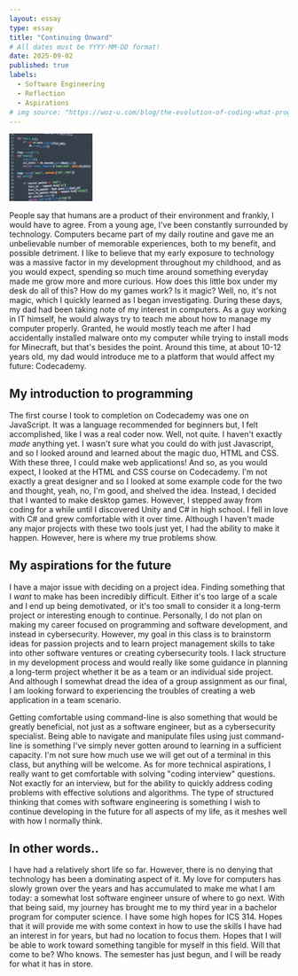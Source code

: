 ```yaml
---
layout: essay
type: essay
title: "Continuing Onward"
# All dates must be YYYY-MM-DD format!
date: 2025-09-02
published: true
labels:
  - Software Engineering
  - Reflection
  - Aspirations
# img source: "https://woz-u.com/blog/the-evolution-of-coding-what-programming-languages-are-prominent-today/"
---
```


<img width="150px" class="rounded float-start pe-4" src="../img/continuingonward/coding.jpg">

People say that humans are a product of their environment and frankly, I would have to agree. From a young age, I've been constantly surrounded by technology. Computers became part of my daily routine and gave me an unbelievable number of memorable experiences, both to my benefit, and possible detriment. I like to believe that my early exposure to technology was a massive factor in my development throughout my childhood, and as you would expect, spending so much time around something everyday made me grow more and more curious. How does this little box under my desk do all of this? How do my games work? Is it magic? Well, no, it's not magic, which I quickly learned as I began investigating. During these days, my dad had been taking note of my interest in computers. As a guy working in IT himself, he would always try to teach me about how to manage my computer properly. Granted, he would mostly teach me after I had accidentally installed malware onto my computer while trying to install mods for Minecraft, but that's besides the point. Around this time, at about 10-12 years old, my dad would introduce me to a platform that would affect my future: Codecademy. 

## My introduction to programming
The first course I took to completion on Codecademy was one on JavaScript. It was a language recommended for beginners but, I felt accomplished, like I was a real coder now. Well, not quite. I haven't exactly *made* anything yet. I wasn't sure what you could do with just Javascript, and so I looked around and learned about the magic duo, HTML and CSS. With these three, I could make web applications! And so, as you would expect, I looked at the HTML and CSS course on Codecademy. I'm not exactly a great designer and so I looked at some example code for the two and thought, yeah, no, I'm good, and shelved the idea. Instead, I decided that I wanted to make desktop games. However, I stepped away from coding for a while until I discovered Unity and C# in high school. I fell in love with C# and grew comfortable with it over time. Although I haven't made any major projects with these two tools just yet, I had the ability to make it happen. However, here is where my true problems show.

## My aspirations for the future
I have a major issue with deciding on a project idea. Finding something that I *want* to make has been incredibly difficult. Either it's too large of a scale and I end up being demotivated, or it's too small to consider it a long-term project or interesting enough to continue. Personally, I do not plan on making my career focused on programming and software development, and instead in cybersecurity. However, my goal in this class is to brainstorm ideas for passion projects and to learn project management skills to take into other software ventures or creating cybersecurity tools. I lack structure in my development process and would really like some guidance in planning a long-term project whether it be as a team or an individual side project. And although I somewhat dread the idea of a group assignment as our final, I am looking forward to experiencing the troubles of creating a web application in a team scenario. 

Getting comfortable using command-line is also something that would be greatly beneficial, not just as a software engineer, but as a cybersecurity specialist. Being able to navigate and manipulate files using just command-line is something I've simply never gotten around to learning in a sufficient capacity. I'm not sure how much use we will get out of a terminal in this class, but anything will be welcome. As for more technical aspirations, I really want to get comfortable with solving "coding interview" questions. Not exactly for an interview, but for the ability to quickly address coding problems with effective solutions and algorithms. The type of structured thinking that comes with software engineering is something I wish to continue developing in the future for all aspects of my life, as it meshes well with how I normally think. 

## In other words..
I have had a relatively short life so far. However, there is no denying that technology has been a dominating aspect of it. My love for computers has slowly grown over the years and has accumulated to make me what I am today: a somewhat lost software engineer unsure of where to go next. With that being said, my journey has brought me to my third year in a bachelor program for computer science. I have some high hopes for ICS 314. Hopes that it will provide me with some context in how to use the skills I have had an interest in for years, but had no location to focus them. Hopes that I will be able to work toward something tangible for myself in this field. Will that come to be? Who knows. The semester has just begun, and I will be ready for what it has in store.